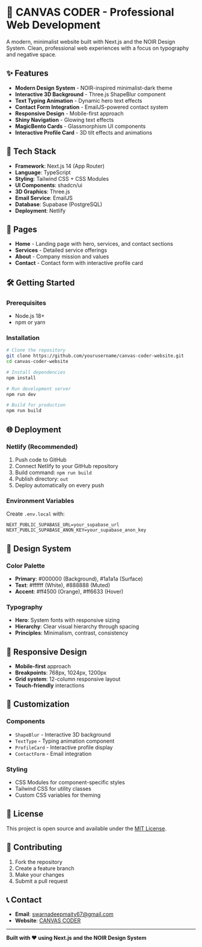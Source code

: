 # 🎨 CANVAS CODER - Professional Web Development

A modern, minimalist website built with Next.js and the NOIR Design System. Clean, professional web experiences with a focus on typography and negative space.

## ✨ Features

- **Modern Design System** - NOIR-inspired minimalist-dark theme
- **Interactive 3D Background** - Three.js ShapeBlur component
- **Text Typing Animation** - Dynamic hero text effects
- **Contact Form Integration** - EmailJS-powered contact system
- **Responsive Design** - Mobile-first approach
- **Shiny Navigation** - Glowing text effects
- **MagicBento Cards** - Glassmorphism UI components
- **Interactive Profile Card** - 3D tilt effects and animations

## 🚀 Tech Stack

- **Framework**: Next.js 14 (App Router)
- **Language**: TypeScript
- **Styling**: Tailwind CSS + CSS Modules
- **UI Components**: shadcn/ui
- **3D Graphics**: Three.js
- **Email Service**: EmailJS
- **Database**: Supabase (PostgreSQL)
- **Deployment**: Netlify

## 🎯 Pages

- **Home** - Landing page with hero, services, and contact sections
- **Services** - Detailed service offerings
- **About** - Company mission and values
- **Contact** - Contact form with interactive profile card

## 🛠️ Getting Started

### Prerequisites
- Node.js 18+ 
- npm or yarn

### Installation
```bash
# Clone the repository
git clone https://github.com/yourusername/canvas-coder-website.git
cd canvas-coder-website

# Install dependencies
npm install

# Run development server
npm run dev

# Build for production
npm run build
```

## 🌐 Deployment

### Netlify (Recommended)
1. Push code to GitHub
2. Connect Netlify to your GitHub repository
3. Build command: `npm run build`
4. Publish directory: `out`
5. Deploy automatically on every push

### Environment Variables
Create `.env.local` with:
```env
NEXT_PUBLIC_SUPABASE_URL=your_supabase_url
NEXT_PUBLIC_SUPABASE_ANON_KEY=your_supabase_anon_key
```

## 🎨 Design System

### Color Palette
- **Primary**: #000000 (Background), #1a1a1a (Surface)
- **Text**: #ffffff (White), #888888 (Muted)
- **Accent**: #ff4500 (Orange), #ff6633 (Hover)

### Typography
- **Hero**: System fonts with responsive sizing
- **Hierarchy**: Clear visual hierarchy through spacing
- **Principles**: Minimalism, contrast, consistency

## 📱 Responsive Design

- **Mobile-first** approach
- **Breakpoints**: 768px, 1024px, 1200px
- **Grid system**: 12-column responsive layout
- **Touch-friendly** interactions

## 🔧 Customization

### Components
- `ShapeBlur` - Interactive 3D background
- `TextType` - Typing animation component
- `ProfileCard` - Interactive profile display
- `ContactForm` - Email integration

### Styling
- CSS Modules for component-specific styles
- Tailwind CSS for utility classes
- Custom CSS variables for theming

## 📄 License

This project is open source and available under the [MIT License](LICENSE).

## 🤝 Contributing

1. Fork the repository
2. Create a feature branch
3. Make your changes
4. Submit a pull request

## 📞 Contact

- **Email**: swarnadeepmaity67@gmail.com
- **Website**: [CANVAS CODER](https://your-domain.com)

---

**Built with ❤️ using Next.js and the NOIR Design System**

